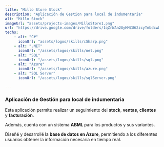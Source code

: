 ```yaml
---
title: "Millo Store Stock"
description: "Aplicación de Gestion para local de indumentaria"
alt: "Millo Stock"
imageUrl: "assets/projects-images/MilloStore1.png"
url: "https://drive.google.com/drive/folders/1qZrWAn2UyHMZU62zcyTnbdcwbAQOUQA7?usp=drive_link"
techs:
    - alt: "C#"
      iconUrl: "assets/logos/skills/cSharp.png"
    - alt: ".NET"
      iconUrl: "/assets/logos/skills/net.png"
    - alt: "SQL"
      iconUrl: "/assets/logos/skills/sql.png"
    - alt: "Azure"
      iconUrl: "/assets/logos/skills/azure.png"
    - alt: "SQL Server"
      iconUrl: "/assets/logos/skills/sqlServer.png"

---
```


### Aplicación de Gestión para local de indumentaria

Esta aplicación permite realizar un seguimiento del **stock**, **ventas**, **clientes** y **facturación**.  

Además, cuenta con un sistema **ABML** para los productos y sus variantes.  

Diseñé y desarrollé la **base de datos en Azure**, permitiendo a los diferentes
usuarios obtener la información necesaria en tiempo real.

